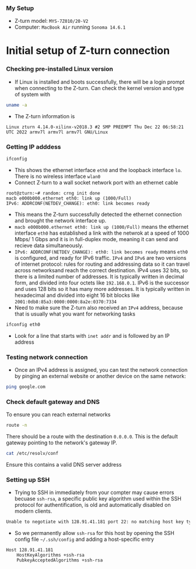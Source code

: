 ### My Setup
- Z-turn model: `MYS-7Z010/20-V2`
- Computer: `MacBook Air` running `Sonoma 14.6.1`

# Initial setup of Z-turn connection

### Checking pre-installed Linux version
- If Linux is installed and boots successfully, there will be a login prompt when connecting to the Z-turn. Can check the kernel version and type of system with
```bash
uname -a
```
- The Z-turn information is 
```
Linux zturn 4.14.0-xilinx-v2018.3 #2 SMP PREEMPT Thu Dec 22 06:58:21 UTC 2022 armv7l armv7l armv7l GNU/Linux
```

### Getting IP adddess
```bash
ifconfig
```
- This shows the ethernet interface `eth0` and the loopback interface `lo`. There is no wireless interface `wlan0`
- Connect Z-turn to a wall socket network port with an ethernet cable
```
root@zturn:~# random: crng init done
macb e000b000.ethernet eth0: link up (1000/Full)
IPv6: ADDRCONF(NETDEV_CHANGE): eth0: link becomes ready
```
- This means the Z-turn successfully detected the ethernet connection and brought the network interface up. 
- `macb e000b000.ethernet eth0: link up (1000/Full)` means the ethernet interface `eth0` has established a link with the netwrok at a speed of 1000 Mbps/ 1 Gbps and it is in full-duplex mode, meaning it can send and recieve data simultaneously.
- `IPv6: ADDRCONF(NETDEV_CHANGE): eth0: link becomes ready` means `eth0` is configured, and ready for IPv6 traffic. `IPv4` and `IPv6` are two versions of internet protocol: rules for routing and addressing data so it can travel across networksand reach the correct destination. IPv4 uses 32 bits, so there is a limited number of addresses. It is typically written in decimal form, and divided into four octets like `192.168.0.1`. IPv6 is the successor and uses 128 bits so it has many more addresses. It is typically written in hexadecimal and divided into eight 16 bit blocks like `2001:0db8:85a3:0000:0000:8a2e:0370:7334`
- Need to make sure the Z-turn also received an `IPv4` address, because that is usually what you want for networking tasks
```bash
ifconfig eth0
```
- Look for a line that starts with `inet addr` and is followed by an IP address

### Testing network connection
- Once an IPv4 address is assigned, you can test the network connection by pinging an external website or another device on the same network:
```bash
ping google.com
```

### Check default gateway and DNS
To ensure you can reach external networks
```bash
route -n
```
There should be a route with the destination `0.0.0.0`. This is the default gateway pointing to the network's gateway IP.
```bash
cat /etc/resolv/conf
```
Ensure this contains a valid DNS server address

### Setting up SSH
- Trying to SSH in immediately from your compter may cause errors becuase `ssh-rsa`, a specific public key algorithm used within the SSH protocol for authentification, is old and automatically disabled on modern clients.
```bash
Unable to negotiate with 128.91.41.181 port 22: no matching host key type found. Their offer: ssh-rsa
```
- So we permanently allow `ssh-rsa` for this host by opening the SSH config file `~/.ssh/config` and adding a host-specific entry
```plaintext
Host 128.91.41.181
    HostKeyAlgorithms +ssh-rsa
    PubkeyAcceptedAlgorithms +ssh-rsa
```
